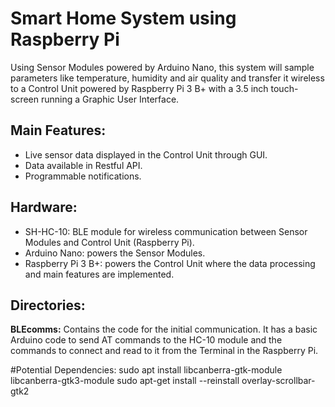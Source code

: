 # Smart Home System using Raspberry Pi
Using Sensor Modules powered by Arduino Nano, this system will sample parameters like temperature, humidity and air quality and transfer it wireless to a Control Unit powered by Raspberry Pi 3 B+ with a 3.5 inch touch-screen running a Graphic User Interface.  

## Main Features:
- Live sensor data displayed in the Control Unit through GUI.
- Data available in Restful API.
- Programmable notifications.

## Hardware:
- SH-HC-10: BLE module for wireless communication between Sensor Modules and Control Unit (Raspberry Pi).
- Arduino Nano: powers the Sensor Modules.
- Raspberry Pi 3 B+: powers the Control Unit where the data processing and main features are implemented.

## Directories:
**BLEcomms:** Contains the code for the initial communication. It has a basic Arduino code to send AT commands to the HC-10 module and the commands to connect and read to it from the Terminal in the Raspberry Pi.


#Potential Dependencies:
sudo apt install libcanberra-gtk-module libcanberra-gtk3-module
sudo apt-get install --reinstall overlay-scrollbar-gtk2
